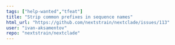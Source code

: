 ```yaml
---
tags: ["help-wanted","tfeat"]
title: "Strip common prefixes in sequence names"
html_url: "https://github.com/nextstrain/nextclade/issues/113"
user: "ivan-aksamentov"
repo: "nextstrain/nextclade"
---
```


